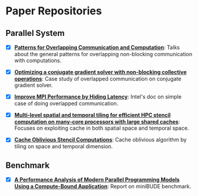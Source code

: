 # Paper Repositories
## Parallel System
- [x] [**Patterns for Overlapping Communication and Computation**](parallel-system/Patterns_for_Overlapping_Communication_and_Computation.pdf): Talks about the general patterns for overlapping non-blocking communication with computations.

- [x] [**Optimizing a conjugate gradient solver with non-blocking collective operations**](parallel-system/Optimizing_a_conjugate_gradient_solver_with_non-blocking_collective_operations.pdf): Case study of overlapped communication on conjugate gradient solver.

- [x] [**Improve MPI Performance by Hiding Latency**](https://www.intel.com/content/www/us/en/developer/articles/technical/overlap-computation-communication-hpc-applications.html#gs.uiob3t): Intel's doc on simple case of doing overlapped communication.

- [x] [**Multi-level spatial and temporal tiling for efficient HPC stencil computation on many-core processors with large shared caches**](parallel-system/Multi-level_spatial_and_temporal_tiling.pdf): Focuses on exploiting cache in both spatial space and temporal space.

- [x] [**Cache Oblivious Stencil Computations**](parallel-system/Cache_Oblivious_Stencil_Computations.pdf): Cache oblivious algorithm by tiling on space and temporal dimension.

## Benchmark
- [x] [**A Performance Analysis of Modern Parallel Programming Models Using a Compute-Bound Application**](benchmark/miniBUDE.pdf): Report on miniBUDE benchmark.
